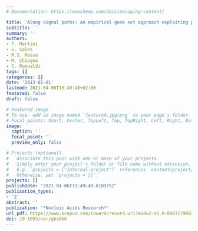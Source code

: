 ```yaml
---
# Documentation: https://wowchemy.com/docs/managing-content/

title: 'Along signal paths: An empirical gene set approach exploiting pathway topology'
subtitle: ''
summary: ''
authors:
- P. Martini
- G. Sales
- M.S. Massa
- M. Chiogna
- C. Romualdi
tags: []
categories: []
date: '2013-01-01'
lastmod: 2021-04-06T15:49:40+02:00
featured: false
draft: false

# Featured image
# To use, add an image named `featured.jpg/png` to your page's folder.
# Focal points: Smart, Center, TopLeft, Top, TopRight, Left, Right, BottomLeft, Bottom, BottomRight.
image:
  caption: ''
  focal_point: ''
  preview_only: false

# Projects (optional).
#   Associate this post with one or more of your projects.
#   Simply enter your project's folder or file name without extension.
#   E.g. `projects = ["internal-project"]` references `content/project/deep-learning/index.md`.
#   Otherwise, set `projects = []`.
projects: []
publishDate: '2021-04-06T13:49:40.618375Z'
publication_types:
- '2'
abstract: ''
publication: '*Nucleic Acids Research*'
url_pdf: https://www.scopus.com/inward/record.uri?eid=2-s2.0-84871799820&doi=10.1093%2fnar%2fgks866&partnerID=40&md5=acda24fe1a88d9761dd040232b6d0545
doi: 10.1093/nar/gks866
---
```

